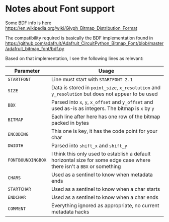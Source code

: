 # Notes about Font support

Some BDF info is here <https://en.wikipedia.org/wiki/Glyph_Bitmap_Distribution_Format>

The compatibility required is basically the BDF implementation found in
<https://github.com/adafruit/Adafruit_CircuitPython_Bitmap_Font/blob/master/adafruit_bitmap_font/bdf.py>

Based on that implementation, I see the following lines as relevant:


| Parameter | Usage |
| --- | --- |
| `STARTFONT` | Line must start with `STARTFONT 2.1` |
| `SIZE` | Data is stored in `point_size`, `x_resolution` and `y_resolution` but does not appear to be used |
| `BBX` | Parsed into `x`, `y`, `x_offset` and `y_offset` and used as-is as integers. The bitmap is `x` by `y`|
| `BITMAP` | Each line after here has one row of the bitmap packed in bytes |
| `ENCODING` | This one is key, it has the code point for your char |
| `DWIDTH` | Parsed into `shift_x` and `shift_y` |
| `FONTBOUNDINGBOX` | I think this only used to establish a default horizontal size for some edge case where there isn't a `BBX` or something |
| `CHARS` | Used as a sentinel to know when metadata ends |
| `STARTCHAR` | Used as a sentinel to know when a char starts |
| `ENDCHAR` | Used as a sentinel to know when a char ends |
| `COMMENT` | Everything ignored as appropriate, no current metadata hacks |
